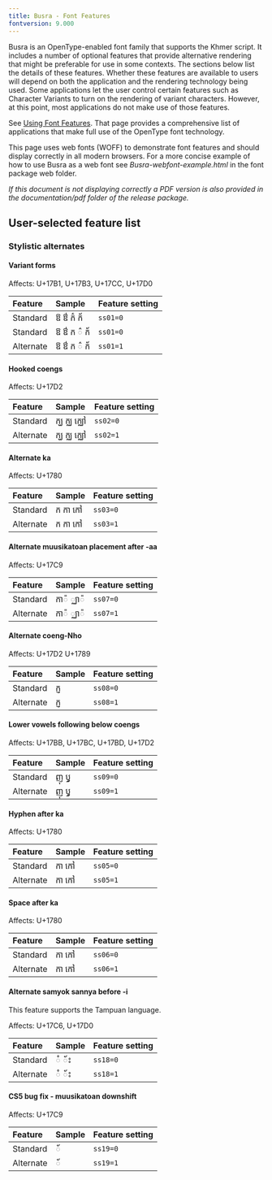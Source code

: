 ```yaml
---
title: Busra - Font Features
fontversion: 9.000
---
```


Busra is an OpenType-enabled font family that supports the Khmer script. It includes a number of optional features that provide alternative rendering that might be preferable for use in some contexts. The sections below list the details of these features. Whether these features are available to users will depend on both the application and the rendering technology being used. Some applications let the user control certain features such as Character Variants to turn on the rendering of variant characters. However, at this point, most applications do not make use of those features.

See [Using Font Features](https://software.sil.org/fonts/features/). That page provides a comprehensive list of applications that make full use of the OpenType font technology.

This page uses web fonts (WOFF) to demonstrate font features and should display correctly in all modern browsers. For a more concise example of how to use Busra as a web font see *Busra-webfont-example.html* in the font package web folder. 

*If this document is not displaying correctly a PDF version is also provided in the documentation/pdf folder of the release package.*

## User-selected feature list

### Stylistic alternates

#### Variant forms

<span class='affects'>Affects: U+17B1, U+17B3, U+17CC, U+17D0</span>

Feature        | Sample | Feature setting
:------------- | :--------------- | :------------- 
Standard | <span class='busra-R normal'>&#x17B1; &#x17B3; &#x1780;&#x17CC; &#x1780;&#x17D0;</span>| `ss01=0`
Standard | <span class='busra-R normal'>ឱ ឳ ក ៌ ក័</span>| `ss01=0`
Alternate | <span class='busra-R normal' style='font-feature-settings: "ss01" 1'>ឱ ឳ ក ៌ ក័</span>| `ss01=1`

#### Hooked coengs

<span class='affects'>Affects: U+17D2</span>

Feature        | Sample | Feature setting
:------------- | :--------------- | :------------- 
Standard | <span class='busra-R normal'>&#x1780;&#x17D2;&#x1783; &#x1780;&#x17D2;&#x1788; &#x1780;&#x17D2;&#x1788;&#x17C5;</span>| `ss02=0`
Alternate | <span class='busra-R normal' style='font-feature-settings: "ss02" 1'>&#x1780;&#x17D2;&#x1783; &#x1780;&#x17D2;&#x1788; &#x1780;&#x17D2;&#x1788;&#x17C5;</span>| `ss02=1`

#### Alternate ka

<span class='affects'>Affects: U+1780</span>

Feature        | Sample | Feature setting
:------------- | :--------------- | :------------- 
Standard | <span class='busra-R normal'>&#x1780; &#x1780;&#x17B6; &#x1780;&#x17C5;</span>| `ss03=0`
Alternate | <span class='busra-R normal' style='font-feature-settings: "ss03" 1'>&#x1780; &#x1780;&#x17B6; &#x1780;&#x17C5;</span>| `ss03=1`

#### Alternate muusikatoan placement after -aa

<span class='affects'>Affects: U+17C9</span>

Feature        | Sample | Feature setting
:------------- | :--------------- | :------------- 
Standard | <span class='busra-R normal'>&#x1780;&#x17B6;&#x17C9; &#x17D2;&#x1788;&#x17B6;&#x17C9;</span>| `ss07=0`
Alternate | <span class='busra-R normal' style='font-feature-settings: "ss07" 1'>&#x1780;&#x017B6;&#x17C9; &#x17D2;&#x1788;&#x17B6;&#x17C9;</span>| `ss07=1`

#### Alternate coeng-Nho

<span class='affects'>Affects: U+17D2 U+1789</span>

Feature        | Sample | Feature setting
:------------- | :--------------- | :------------- 
Standard | <span class='busra-R normal'>&#x1780;&#x17D2;&#x1789;</span>| `ss08=0`
Alternate | <span class='busra-R normal' style='font-feature-settings: "ss08" 1'>&#x1780;&#x17D2;&#x1789;</span>| `ss08=1`

#### Lower vowels following below coengs

<span class='affects'>Affects: U+17BB, U+17BC, U+17BD, U+17D2</span>

Feature        | Sample | Feature setting
:------------- | :--------------- | :------------- 
Standard | <span class='busra-R normal'>&#x1789;&#x17BB; &#x17AB;&#x17D2;</span>| `ss09=0`
Alternate | <span class='busra-R normal' style='font-feature-settings: "ss09" 1'>&#x1789;&#x17BB; &#x17AB;&#x17D2;</span>| `ss09=1`

#### Hyphen after ka

<span class='affects'>Affects: U+1780</span>

Feature        | Sample | Feature setting
:------------- | :--------------- | :------------- 
Standard | <span class='busra-R normal'>&#x1780;&#x17B6; &#x1780;&#x17C5;</span>| `ss05=0`
Alternate | <span class='busra-R normal' style='font-feature-settings: "ss05" 1'>&#x1780;&#x17B6; &#x1780;&#x17C5;</span>| `ss05=1`

#### Space after ka

<span class='affects'>Affects: U+1780</span>

Feature        | Sample | Feature setting
:------------- | :--------------- | :------------- 
Standard | <span class='busra-R normal'>&#x1780;&#x17B6; &#x1780;&#x17C5;</span>| `ss06=0`
Alternate | <span class='busra-R normal' style='font-feature-settings: "ss06" 1'>&#x1780;&#x17B6; &#x1780;&#x17C5;</span>| `ss06=1`

#### Alternate samyok sannya before -i

This feature supports the Tampuan language.

<span class='affects'>Affects: U+17C6, U+17D0</span>

Feature        | Sample | Feature setting
:------------- | :--------------- | :------------- 
Standard | <span class='busra-R normal'>&#x17C6; &#x17D0;&#x17C7;</span>| `ss18=0`
Alternate | <span class='busra-R normal' style='font-feature-settings: "ss18" 1'>&#x17C6; &#x17D0;&#x17C7;</span>| `ss18=1`

#### CS5 bug fix - muusikatoan downshift

<span class='affects'>Affects: U+17C9</span>

Feature        | Sample | Feature setting
:------------- | :--------------- | :------------- 
Standard | <span class='busra-R normal'>&#x17D0;</span>| `ss19=0`
Alternate | <span class='busra-R normal' style='font-feature-settings: "ss19" 1'>&#x17D0;</span>| `ss19=1`

<!-- PRODUCT SITE ONLY
[font id='busra' face='Busra-Regular' size='150%']
-->
